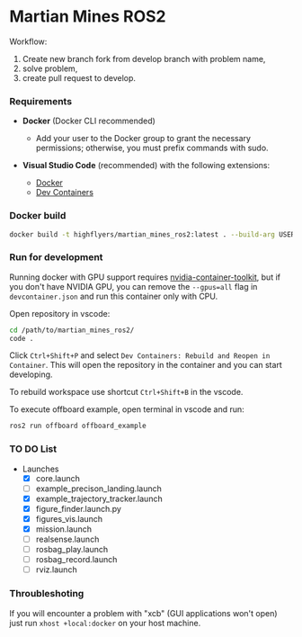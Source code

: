 # Martian Mines ROS2

Workflow:
1) Create new branch fork from develop branch with problem name,
2) solve problem,
3) create pull request to develop. 

### Requirements
- **Docker** (Docker CLI recommended)
  - Add your user to the Docker group to grant the necessary permissions; otherwise, you must prefix commands with sudo.
  
- **Visual Studio Code** (recommended) with the following extensions:
  - [Docker](https://marketplace.visualstudio.com/items?itemName=ms-azuretools.vscode-docker)
  - [Dev Containers](https://marketplace.visualstudio.com/items?itemName=ms-vscode-remote.remote-containers)

### Docker build
```bash
docker build -t highflyers/martian_mines_ros2:latest . --build-arg USER_UID=$(id -u)
```

### Run for development
Running docker with GPU support requires [nvidia-container-toolkit](https://docs.nvidia.com/datacenter/cloud-native/container-toolkit/latest/install-guide.html), but if you don't have NVIDIA GPU, you can remove the `--gpus=all` flag in `devcontainer.json` and run this container only with CPU.

Open repository in vscode:
```bash
cd /path/to/martian_mines_ros2/
code .
```
Click `Ctrl+Shift+P` and select `Dev Containers: Rebuild and Reopen in Container`. 
This will open the repository in the container and you can start developing.

To rebuild workspace use shortcut `Ctrl+Shift+B` in the vscode.

To execute offboard example, open terminal in vscode and run:
```bash
ros2 run offboard offboard_example
```
### TO DO  List
- Launches
  - [x] core.launch 
  - [ ] example_precison_landing.launch 
  - [x] example_trajectory_tracker.launch 
  - [x] figure_finder.launch.py
  - [x] figures_vis.launch
  - [x] mission.launch 
  - [ ] realsense.launch 
  - [ ] rosbag_play.launch 
  - [ ] rosbag_record.launch 
  - [ ] rviz.launch 

### Throubleshoting
If you will encounter a problem with "xcb" (GUI applications won't open) just run `xhost +local:docker` on your host machine.
